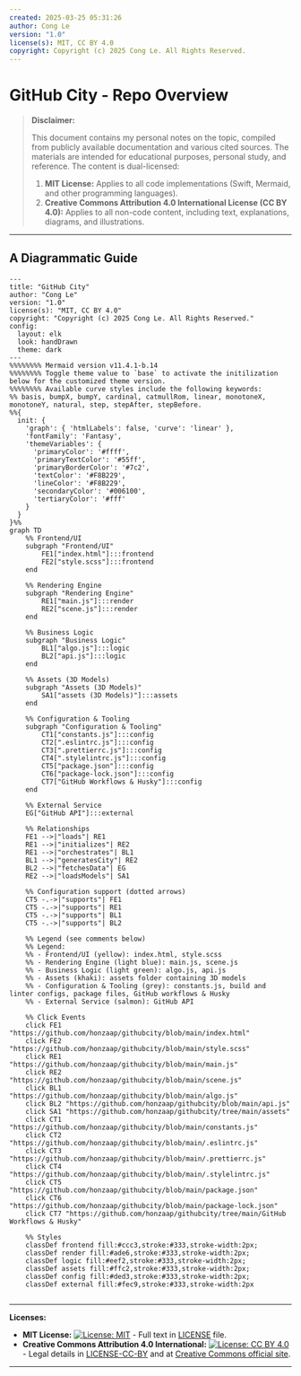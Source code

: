 ```yaml
---
created: 2025-03-25 05:31:26
author: Cong Le
version: "1.0"
license(s): MIT, CC BY 4.0
copyright: Copyright (c) 2025 Cong Le. All Rights Reserved.
---
```




# GitHub City - Repo Overview
> **Disclaimer:**
>
> This document contains my personal notes on the topic,
> compiled from publicly available documentation and various cited sources.
> The materials are intended for educational purposes, personal study, and reference.
> The content is dual-licensed:
> 1. **MIT License:** Applies to all code implementations (Swift, Mermaid, and other programming languages).
> 2. **Creative Commons Attribution 4.0 International License (CC BY 4.0):** Applies to all non-code content, including text, explanations, diagrams, and illustrations.
---


## A Diagrammatic Guide 


```mermaid
---
title: "GitHub City"
author: "Cong Le"
version: "1.0"
license(s): "MIT, CC BY 4.0"
copyright: "Copyright (c) 2025 Cong Le. All Rights Reserved."
config:
  layout: elk
  look: handDrawn
  theme: dark
---
%%%%%%%% Mermaid version v11.4.1-b.14
%%%%%%%% Toggle theme value to `base` to activate the initilization below for the customized theme version.
%%%%%%%% Available curve styles include the following keywords:
%% basis, bumpX, bumpY, cardinal, catmullRom, linear, monotoneX, monotoneY, natural, step, stepAfter, stepBefore.
%%{
  init: {
    'graph': { 'htmlLabels': false, 'curve': 'linear' },
    'fontFamily': 'Fantasy',
    'themeVariables': {
      'primaryColor': '#ffff',
      'primaryTextColor': '#55ff',
      'primaryBorderColor': '#7c2',
      'textColor': '#F8B229',
      'lineColor': '#F8B229',
      'secondaryColor': '#006100',
      'tertiaryColor': '#fff'
    }
  }
}%%
graph TD
    %% Frontend/UI
    subgraph "Frontend/UI"
        FE1["index.html"]:::frontend
        FE2["style.scss"]:::frontend
    end

    %% Rendering Engine
    subgraph "Rendering Engine"
        RE1["main.js"]:::render
        RE2["scene.js"]:::render
    end

    %% Business Logic
    subgraph "Business Logic"
        BL1["algo.js"]:::logic
        BL2["api.js"]:::logic
    end

    %% Assets (3D Models)
    subgraph "Assets (3D Models)"
        SA1["assets (3D Models)"]:::assets
    end

    %% Configuration & Tooling
    subgraph "Configuration & Tooling"
        CT1["constants.js"]:::config
        CT2[".eslintrc.js"]:::config
        CT3[".prettierrc.js"]:::config
        CT4[".stylelintrc.js"]:::config
        CT5["package.json"]:::config
        CT6["package-lock.json"]:::config
        CT7["GitHub Workflows & Husky"]:::config
    end

    %% External Service
    EG["GitHub API"]:::external

    %% Relationships
    FE1 -->|"loads"| RE1
    RE1 -->|"initializes"| RE2
    RE1 -->|"orchestrates"| BL1
    BL1 -->|"generatesCity"| RE2
    BL2 -->|"fetchesData"| EG
    RE2 -->|"loadsModels"| SA1

    %% Configuration support (dotted arrows)
    CT5 -.->|"supports"| FE1
    CT5 -.->|"supports"| RE1
    CT5 -.->|"supports"| BL1
    CT5 -.->|"supports"| BL2

    %% Legend (see comments below)
    %% Legend:
    %% - Frontend/UI (yellow): index.html, style.scss
    %% - Rendering Engine (light blue): main.js, scene.js
    %% - Business Logic (light green): algo.js, api.js
    %% - Assets (khaki): assets folder containing 3D models
    %% - Configuration & Tooling (grey): constants.js, build and linter configs, package files, GitHub workflows & Husky
    %% - External Service (salmon): GitHub API

    %% Click Events
    click FE1 "https://github.com/honzaap/githubcity/blob/main/index.html"
    click FE2 "https://github.com/honzaap/githubcity/blob/main/style.scss"
    click RE1 "https://github.com/honzaap/githubcity/blob/main/main.js"
    click RE2 "https://github.com/honzaap/githubcity/blob/main/scene.js"
    click BL1 "https://github.com/honzaap/githubcity/blob/main/algo.js"
    click BL2 "https://github.com/honzaap/githubcity/blob/main/api.js"
    click SA1 "https://github.com/honzaap/githubcity/tree/main/assets"
    click CT1 "https://github.com/honzaap/githubcity/blob/main/constants.js"
    click CT2 "https://github.com/honzaap/githubcity/blob/main/.eslintrc.js"
    click CT3 "https://github.com/honzaap/githubcity/blob/main/.prettierrc.js"
    click CT4 "https://github.com/honzaap/githubcity/blob/main/.stylelintrc.js"
    click CT5 "https://github.com/honzaap/githubcity/blob/main/package.json"
    click CT6 "https://github.com/honzaap/githubcity/blob/main/package-lock.json"
    click CT7 "https://github.com/honzaap/githubcity/tree/main/GitHub Workflows & Husky"

    %% Styles
    classDef frontend fill:#ccc3,stroke:#333,stroke-width:2px;
    classDef render fill:#ade6,stroke:#333,stroke-width:2px;
    classDef logic fill:#eef2,stroke:#333,stroke-width:2px;
    classDef assets fill:#ffc2,stroke:#333,stroke-width:2px;
    classDef config fill:#ded3,stroke:#333,stroke-width:2px;
    classDef external fill:#fec9,stroke:#333,stroke-width:2px
    
```



---
**Licenses:**

- **MIT License:**  [![License: MIT](https://img.shields.io/badge/License-MIT-yellow.svg)](LICENSE) - Full text in [LICENSE](LICENSE) file.
- **Creative Commons Attribution 4.0 International:** [![License: CC BY 4.0](https://licensebuttons.net/l/by/4.0/88x31.png)](LICENSE-CC-BY) - Legal details in [LICENSE-CC-BY](LICENSE-CC-BY) and at [Creative Commons official site](http://creativecommons.org/licenses/by/4.0/).

---
